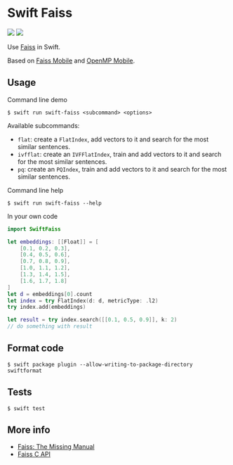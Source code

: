 # Swift Faiss

[![](https://img.shields.io/endpoint?url=https%3A%2F%2Fswiftpackageindex.com%2Fapi%2Fpackages%2Fjkrukowski%2FSwiftFaiss%2Fbadge%3Ftype%3Dswift-versions)](https://swiftpackageindex.com/jkrukowski/SwiftFaiss)
[![](https://img.shields.io/endpoint?url=https%3A%2F%2Fswiftpackageindex.com%2Fapi%2Fpackages%2Fjkrukowski%2FSwiftFaiss%2Fbadge%3Ftype%3Dplatforms)](https://swiftpackageindex.com/jkrukowski/SwiftFaiss)

Use [Faiss](https://github.com/facebookresearch/faiss) in Swift.

Based on [Faiss Mobile](https://github.com/DeveloperMindset-com/faiss-mobile) and [OpenMP Mobile](https://github.com/DeveloperMindset-com/openmp-mobile).

## Usage

Command line demo

```
$ swift run swift-faiss <subcommand> <options>
```

Available subcommands:

- `flat`: create a `FlatIndex`, add vectors to it and search for the most similar sentences.
- `ivfflat`: create an `IVFFlatIndex`, train and add vectors to it and search for the most similar sentences.
- `pq`: create an `PQIndex`, train and add vectors to it and search for the most similar sentences.

Command line help

```
$ swift run swift-faiss --help
```

In your own code

```swift
import SwiftFaiss

let embeddings: [[Float]] = [
    [0.1, 0.2, 0.3],
    [0.4, 0.5, 0.6],
    [0.7, 0.8, 0.9],
    [1.0, 1.1, 1.2],
    [1.3, 1.4, 1.5],
    [1.6, 1.7, 1.8]
]
let d = embeddings[0].count
let index = try FlatIndex(d: d, metricType: .l2)
try index.add(embeddings)

let result = try index.search([[0.1, 0.5, 0.9]], k: 2)
// do something with result
```

## Format code

```
$ swift package plugin --allow-writing-to-package-directory swiftformat
```

## Tests

```
$ swift test
```

## More info

- [Faiss: The Missing Manual](https://www.pinecone.io/learn/series/faiss/)
- [Faiss C API](https://github.com/facebookresearch/faiss/blob/main/c_api/INSTALL.md)
